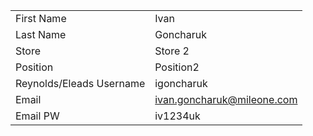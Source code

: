 |                          |                            |
| ------------------------ | -------------------------- |
| First Name               | Ivan                       |
| Last Name                | Goncharuk                  |
| Store                    | Store 2                    |
| Position                 | Position2                  |
| Reynolds/Eleads Username | igoncharuk                 |
| Email                    | ivan.goncharuk@mileone.com |
| Email PW                 | iv1234uk                   |